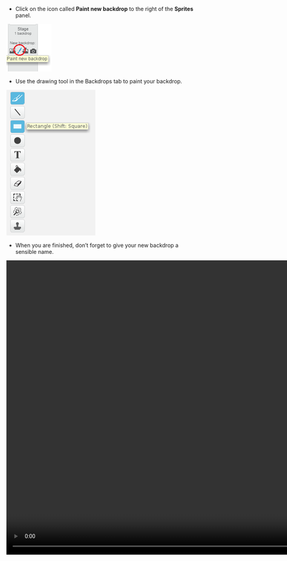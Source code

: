 + Click on the icon called **Paint new backdrop** to the right of the **Sprites** panel.

![paint new backdrop](images/paint_backdrop_icon.png)

+ Use the drawing tool in the Backdrops tab to paint your backdrop.

![drawing tools](images/paint_tools.png)

+ When you are finished, don’t forget to give your new backdrop a sensible name.

<video width="1024" height="768" controls>
<source src="images/scratch_paint_new_backdrop.webm" type="video/webm">
Your browser does not support WebM video, so try FireFox or Chrome.
</video>
